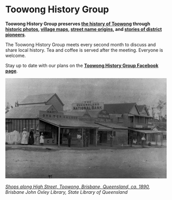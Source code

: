 # Toowong History Group

**Toowong History Group preserves [the history of Toowong](history.md) through [historic photos](photos.md), [village maps](maps.md), [street name origins](streets.md), and [stories of district pioneers](books.md)**.

The Toowong History Group meets every second month to discuss and share local history. Tea and coffee is served after the meeting. Everyone is welcome.

Stay up to date with our plans on the **[Toowong History Group Facebook page](https://www.facebook.com/toowonghistorygroup/)**.


![Shops along High Street, Toowong, Brisbane, Queensland, ca. 1890](assets/photos/toowong-high-street-shops.jpg)

*[Shops along High Street, Toowong, Brisbane, Queensland, ca. 1890](http://onesearch.slq.qld.gov.au/permalink/f/1upgmng/slq_alma21256972890002061), Brisbane John Oxley Library, State Library of Queensland*

